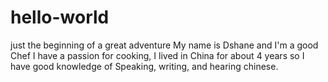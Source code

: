 # hello-world
just the beginning of a great adventure
My name is Dshane and I'm a good Chef I have a passion for cooking,
I lived in China for about 4 years so I have good knowledge of Speaking, writing, and hearing chinese.
